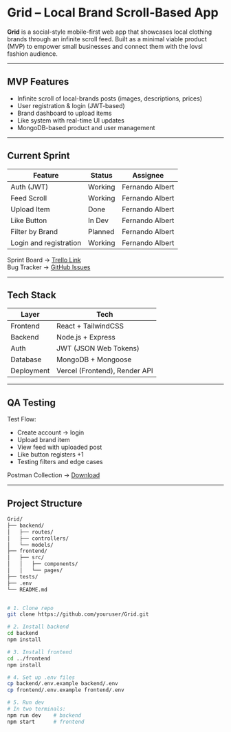 # Grid – Local Brand Scroll-Based App

**Grid** is a social-style mobile-first web app that showcases local clothing brands through an infinite scroll feed. Built as a minimal viable product (MVP) to empower small businesses and connect them with the lovsl fashion audience.

---

## MVP Features

- Infinite scroll of local-brands posts (images, descriptions, prices)
- User registration & login (JWT-based)
- Brand dashboard to upload items
- Like system with real-time UI updates
- MongoDB-based product and user management

---

## Current Sprint

| Feature          | Status     | Assignee      |
|------------------|------------|---------------|
| Auth (JWT)       | Working     | Fernando Albert |
| Feed Scroll      | Working  | Fernando Albert |
| Upload Item      | Done     | Fernando Albert |
| Like Button      | In Dev   | Fernando Albert |
| Filter by Brand  | Planned  | Fernando Albert |
| Login and registration| Working | Fernando Albert |

Sprint Board → [Trello Link](#)  
Bug Tracker → [GitHub Issues](#)

---

## Tech Stack

| Layer       | Tech                          |
|-------------|-------------------------------|
| Frontend    | React + TailwindCSS           |
| Backend     | Node.js + Express             |
| Auth        | JWT (JSON Web Tokens)         |
| Database    | MongoDB + Mongoose            |
| Deployment  | Vercel (Frontend), Render API |

---

## QA Testing

Test Flow:

- Create account → login
- Upload brand item
- View feed with uploaded post
- Like button registers +1
- Testing filters and edge cases

Postman Collection → [Download](#)

---

## Project Structure

```bash
Grid/
├── backend/
│   ├── routes/
│   ├── controllers/
│   └── models/
├── frontend/
│   ├── src/
│   │   ├── components/
│   │   └── pages/
├── tests/
├── .env
└── README.md


# 1. Clone repo
git clone https://github.com/youruser/Grid.git

# 2. Install backend
cd backend
npm install

# 3. Install frontend
cd ../frontend
npm install

# 4. Set up .env files
cp backend/.env.example backend/.env
cp frontend/.env.example frontend/.env

# 5. Run dev
# In two terminals:
npm run dev    # backend
npm start      # frontend

